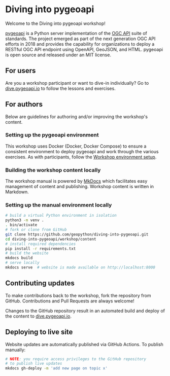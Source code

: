 # Diving into pygeoapi

Welcome to the Diving into pygeoapi workshop!

[pygeoapi](https://pygeoapi.io) is a Python server implementation of the [OGC API](https://ogcapi.ogc.org) suite of standards. The project emerged as part of the next generation OGC API efforts in 2018 and provides the capability for organizations to deploy a RESTful OGC API endpoint using OpenAPI, GeoJSON, and HTML. pygeoapi is open source and released under an MIT license.

## For users

Are you a workshop participant or want to dive-in individually?  Go to [dive.pygeoapi.io](https://dive.pygeoapi.io/) to follow the lessons and exercises.

## For authors

Below are guidelines for authoring and/or improving the workshop's content.

### Setting up the pygeoapi environment

This workshop uses Docker (Docker, Docker Compose) to ensure a consistent environment
to deploy pygeoapi and work through the various exercises. As with participants, follow
the [Workshop environment setup](https://dive.pygeoapi.io/setup).

### Building the workshop content locally

The workshop manual is powered by [MkDocs](https://www.mkdocs.org) which facilitates easy management
of content and publishing. Workshop content is written in Markdown.


### Setting up the manual environment locally

```bash
# build a virtual Python environment in isolation
python3 -m venv .
. bin/activate
# fork or clone from GitHub
git clone https://github.com/geopython/diving-into-pygeoapi.git
cd diving-into-pygeoapi/workshop/content
# install required dependencies
pip install -r requirements.txt
# build the website
mkdocs build
# serve locally
mkdocs serve  # website is made available on http://localhost:8000
```

## Contributing updates

To make contributions back to the workshop, fork the repository from GitHub.  Contributions and Pull Requests are always welcome!

Changes to the GitHub repository result in an automated build and deploy of the content to [dive.pygeoapi.io](https://dive.pygeoapi.io).

## Deploying to live site

Website updates are automatically published via GitHub Actions. To publish manually:

```bash
# NOTE: you require access privileges to the GitHub repository
# to publish live updates
mkdocs gh-deploy -m 'add new page on topic x'
```
